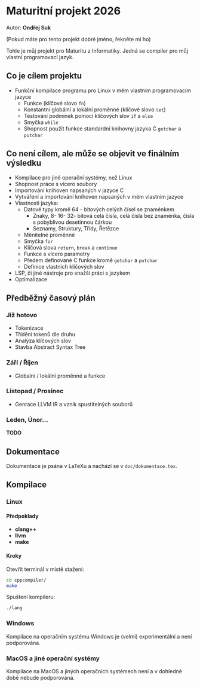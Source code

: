 # Maturitní projekt 2026
Autor: **Ondřej Suk**

(Pokud máte pro tento projekt dobré jméno, řekněte mi ho)

Tohle je můj projekt pro Maturitu z Informatiky. Jedná se compiler pro můj vlastní programovací jazyk.

## Co je cílem projektu
- Funkční kompilace programu pro Linux v mém vlastním programovacím jazyce
  - Funkce (klíčové slovo `fn`)
  - Konstantní globální a lokální proměnné (klíčové slovo `let`)
  - Testování podmínek pomocí klíčových slov `if` a `else`
  - Smyčka `while`
  - Shopnost použít funkce standardní knihovny jazyka C `getchar` a `putchar`

## Co není cílem, ale může se objevit ve finálním výsledku
- Kompilace pro jiné operační systémy, než Linux
- Shopnost práce s vícero soubory
- Importování knihoven napsaných v jazyce C
- Vytváření a importování knihoven napsaných v mém vlastním jazyce
- Vlastnosti jazyka:
  - Datové typy kromě 64 - bitových celých čísel se znaménkem
    - Znaky, 8- 16- 32- bitová celá čísla, celá čísla bez znaménka, čísla s pobyblivou desetinnou čárkou
    - Seznamy, Struktury, Třídy, Řetězce
  - Měnitelné proměnné
  - Smyčka `for`
  - Klíčová slova `return`, `break` a `continue`
  - Funkce s vícero parametry
  - Předem definované C funkce kromě `getchar` a `putchar`
  - Definice vlastních klíčových slov
- LSP, či jiné nástroje pro snažší práci s jazykem
- Optimalizace

## Předběžný časový plán
### Již hotovo
- Tokenizace
- Třídění tokenů dle druhu
- Analýza klíčových slov
- Stavba Abstract Syntax Tree
### Září / Říjen
- Globalní / lokální proměnné a funkce
### Listopad / Prosinec
- Genrace LLVM IR a vznik spustitelných souborů
### Leden, Únor...
**TODO**

## Dokumentace
Dokumentace je psána v LaTeXu a nachází se v `doc/dokumentace.tex`.

## Kompilace
### Linux
#### Předpoklady
- **clang++**
- **llvm**
- **make**
#### Kroky
Otevřít terminál v místě stažení:
```sh
cd cppcompiler/
make
```
Spuštení kompileru:
```sh
./lang
```
### Windows
Kompilace na operačním systému Windows je (velmi) experimentální a není podporována.
### MacOS a jiné operační systémy
Kompilace na MacOS a jiných operačních systémech není a v dohledné době nebude podporována.

